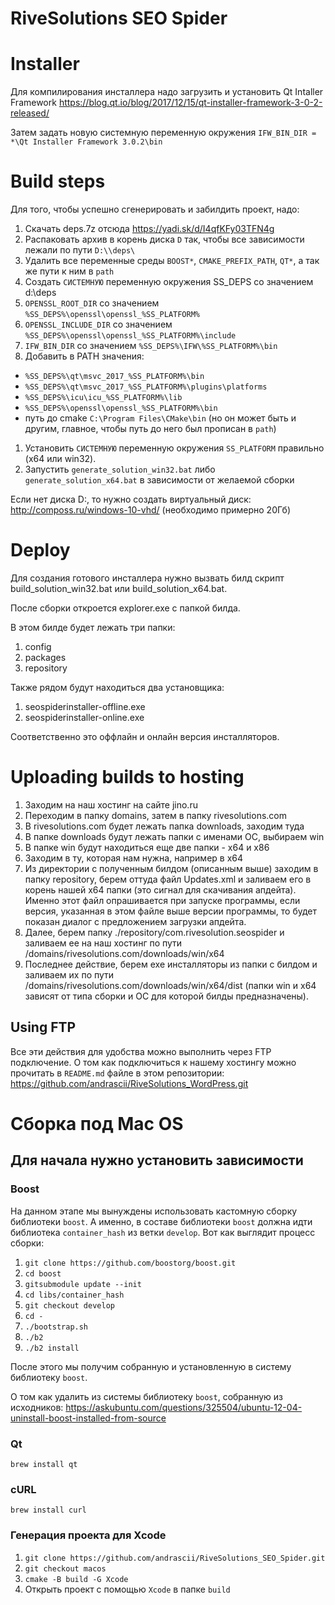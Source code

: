 # RiveSolutions SEO Spider

# Installer

Для компилирования инсталлера надо загрузить и установить Qt Intaller Framework https://blog.qt.io/blog/2017/12/15/qt-installer-framework-3-0-2-released/

Затем задать новую системную переменную окружения `IFW_BIN_DIR = *\Qt Installer Framework 3.0.2\bin`

# Build steps

Для того, чтобы успешно сгенерировать и забилдить проект, надо:
1. Скачать deps.7z отсюда https://yadi.sk/d/I4qfKFy03TFN4g
1. Распаковать архив в корень диска `D` так, чтобы все зависимости лежали по пути `D:\\deps\`
1. Удалить все переменные среды `BOOST*`, `CMAKE_PREFIX_PATH`, `QT*`, а так же пути к ним в `path`
1. Создать `СИСТЕМНУЮ` переменную окружения SS_DEPS со значением d:\deps
1. `OPENSSL_ROOT_DIR` со значением `%SS_DEPS%\openssl\openssl_%SS_PLATFORM%`
1. `OPENSSL_INCLUDE_DIR` со значением `%SS_DEPS%\openssl\openssl_%SS_PLATFORM%\include`
1. `IFW_BIN_DIR` со значением `%SS_DEPS%\IFW\%SS_PLATFORM%\bin`
1. Добавить в PATH значения:
- `%SS_DEPS%\qt\msvc_2017_%SS_PLATFORM%\bin`
- `%SS_DEPS%\qt\msvc_2017_%SS_PLATFORM%\plugins\platforms`
- `%SS_DEPS%\icu\icu_%SS_PLATFORM%\lib`
- `%SS_DEPS%\openssl\openssl_%SS_PLATFORM%\bin`
- путь до cmake `C:\Program Files\CMake\bin` (но он может быть и другим, главное, чтобы путь до него был прописан в `path`)
1. Установить `СИСТЕМНУЮ` переменную окружения `SS_PLATFORM` правильно (x64 или win32).
1. Запустить `generate_solution_win32.bat` либо `generate_solution_x64.bat` в зависимости от желаемой сборки

Если нет диска D:, то нужно создать виртуальный диск: http://composs.ru/windows-10-vhd/ (необходимо примерно 20Гб)

# Deploy

Для создания готового инсталлера нужно вызвать билд скрипт build_solution_win32.bat или build_solution_x64.bat.

После сборки откроется explorer.exe с папкой билда.

В этом билде будет лежать три папки:
1. config
2. packages
3. repository

Также рядом будут находиться два установщика:
1. seospiderinstaller-offline.exe
2. seospiderinstaller-online.exe

Соответственно это оффлайн и онлайн версия инсталляторов.

# Uploading builds to hosting

1. Заходим на наш хостинг на сайте jino.ru
2. Переходим в папку domains, затем в папку rivesolutions.com
3. В rivesolutions.com будет лежать папка downloads, заходим туда
4. В папке downloads будут лежать папки с именами ОС, выбираем win
5. В папке win будут находиться еще две папки - х64 и х86
6. Заходим в ту, которая нам нужна, например в х64
7. Из директории с полученным билдом (описанным выше) заходим в папку repository, берем оттуда файл Updates.xml 
	и заливаем его в корень нашей х64 папки (это сигнал для скачивания апдейта).
	Именно этот файл опрашивается при запуске программы, если версия, указанная в этом файле выше версии программы, то будет показан диалог с предложением загрузки апдейта.
8. Далее, берем папку ./repository/com.rivesolution.seospider и заливаем ее на наш хостинг по пути /domains/rivesolutions.com/downloads/win/x64
9. Последнее действие, берем exe инсталляторы из папки с билдом и заливаем их по пути /domains/rivesolutions.com/downloads/win/x64/dist (папки win и x64 зависят от типа сборки и ОС для которой билды предназначены).

## Using FTP

Все эти действия для удобства можно выполнить через FTP подключение.
О том как подключиться к нашему хостингу можно прочитать в `README.md` файле в этом репозитории: https://github.com/andrascii/RiveSolutions_WordPress.git

# Сборка под Mac OS

## Для начала нужно установить зависимости

### Boost

На данном этапе мы вынуждены использовать кастомную сборку библиотеки `boost`.
А именно, в составе библиотеки `boost` должна идти библиотека `container_hash` из ветки `develop`.
Вот как выглядит процесс сборки:

1. `git clone https://github.com/boostorg/boost.git`
2. `cd boost`
3. `gitsubmodule update --init`
4. `cd libs/container_hash`
5. `git checkout develop`
6. `cd -`
7. `./bootstrap.sh`
8. `./b2`
9. `./b2 install`

После этого мы получим собранную и установленную в систему библиотеку `boost`.

О том как удалить из системы библиотеку `boost`, собранную из исходников: https://askubuntu.com/questions/325504/ubuntu-12-04-uninstall-boost-installed-from-source

### Qt

`brew install qt`

### cURL

`brew install curl`

### Генерация проекта для Xcode

1. `git clone https://github.com/andrascii/RiveSolutions_SEO_Spider.git`
2. `git checkout macos`
3. `cmake -B build -G Xcode`
4. Открыть проект с помощью `Xcode` в папке `build`
